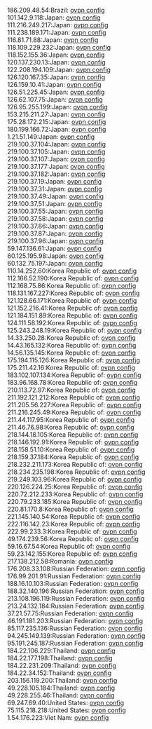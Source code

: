 186.209.48.54:Brazil: [ovpn config](vpn/186_209_48_54.ovpn)  
101.142.9.118:Japan: [ovpn config](vpn/101_142_9_118.ovpn)  
111.216.249.217:Japan: [ovpn config](vpn/111_216_249_217.ovpn)  
111.238.189.171:Japan: [ovpn config](vpn/111_238_189_171.ovpn)  
116.81.71.88:Japan: [ovpn config](vpn/116_81_71_88.ovpn)  
118.109.229.232:Japan: [ovpn config](vpn/118_109_229_232.ovpn)  
118.152.155.36:Japan: [ovpn config](vpn/118_152_155_36.ovpn)  
120.137.230.13:Japan: [ovpn config](vpn/120_137_230_13.ovpn)  
122.208.194.109:Japan: [ovpn config](vpn/122_208_194_109.ovpn)  
126.120.167.35:Japan: [ovpn config](vpn/126_120_167_35.ovpn)  
126.159.10.41:Japan: [ovpn config](vpn/126_159_10_41.ovpn)  
126.51.225.45:Japan: [ovpn config](vpn/126_51_225_45.ovpn)  
126.62.107.75:Japan: [ovpn config](vpn/126_62_107_75.ovpn)  
126.95.255.199:Japan: [ovpn config](vpn/126_95_255_199.ovpn)  
153.215.211.27:Japan: [ovpn config](vpn/153_215_211_27.ovpn)  
175.28.172.215:Japan: [ovpn config](vpn/175_28_172_215.ovpn)  
180.199.166.72:Japan: [ovpn config](vpn/180_199_166_72.ovpn)  
1.21.51.149:Japan: [ovpn config](vpn/1_21_51_149.ovpn)  
219.100.37.104:Japan: [ovpn config](vpn/219_100_37_104.ovpn)  
219.100.37.105:Japan: [ovpn config](vpn/219_100_37_105.ovpn)  
219.100.37.107:Japan: [ovpn config](vpn/219_100_37_107.ovpn)  
219.100.37.177:Japan: [ovpn config](vpn/219_100_37_177.ovpn)  
219.100.37.182:Japan: [ovpn config](vpn/219_100_37_182.ovpn)  
219.100.37.19:Japan: [ovpn config](vpn/219_100_37_19.ovpn)  
219.100.37.31:Japan: [ovpn config](vpn/219_100_37_31.ovpn)  
219.100.37.49:Japan: [ovpn config](vpn/219_100_37_49.ovpn)  
219.100.37.51:Japan: [ovpn config](vpn/219_100_37_51.ovpn)  
219.100.37.55:Japan: [ovpn config](vpn/219_100_37_55.ovpn)  
219.100.37.58:Japan: [ovpn config](vpn/219_100_37_58.ovpn)  
219.100.37.86:Japan: [ovpn config](vpn/219_100_37_86.ovpn)  
219.100.37.87:Japan: [ovpn config](vpn/219_100_37_87.ovpn)  
219.100.37.96:Japan: [ovpn config](vpn/219_100_37_96.ovpn)  
59.147.136.61:Japan: [ovpn config](vpn/59_147_136_61.ovpn)  
60.125.195.98:Japan: [ovpn config](vpn/60_125_195_98.ovpn)  
60.132.75.197:Japan: [ovpn config](vpn/60_132_75_197.ovpn)  
110.14.252.60:Korea Republic of: [ovpn config](vpn/110_14_252_60.ovpn)  
112.166.52.190:Korea Republic of: [ovpn config](vpn/112_166_52_190.ovpn)  
112.168.75.86:Korea Republic of: [ovpn config](vpn/112_168_75_86.ovpn)  
118.131.167.227:Korea Republic of: [ovpn config](vpn/118_131_167_227.ovpn)  
121.128.66.171:Korea Republic of: [ovpn config](vpn/121_128_66_171.ovpn)  
121.152.216.41:Korea Republic of: [ovpn config](vpn/121_152_216_41.ovpn)  
121.184.151.89:Korea Republic of: [ovpn config](vpn/121_184_151_89.ovpn)  
124.111.58.192:Korea Republic of: [ovpn config](vpn/124_111_58_192.ovpn)  
125.243.248.19:Korea Republic of: [ovpn config](vpn/125_243_248_19.ovpn)  
14.33.250.28:Korea Republic of: [ovpn config](vpn/14_33_250_28.ovpn)  
14.43.165.132:Korea Republic of: [ovpn config](vpn/14_43_165_132.ovpn)  
14.56.135.145:Korea Republic of: [ovpn config](vpn/14_56_135_145.ovpn)  
175.194.115.126:Korea Republic of: [ovpn config](vpn/175_194_115_126.ovpn)  
175.211.42.16:Korea Republic of: [ovpn config](vpn/175_211_42_16.ovpn)  
183.102.107.134:Korea Republic of: [ovpn config](vpn/183_102_107_134.ovpn)  
183.96.168.78:Korea Republic of: [ovpn config](vpn/183_96_168_78.ovpn)  
210.113.72.97:Korea Republic of: [ovpn config](vpn/210_113_72_97.ovpn)  
211.192.121.212:Korea Republic of: [ovpn config](vpn/211_192_121_212.ovpn)  
211.205.56.227:Korea Republic of: [ovpn config](vpn/211_205_56_227.ovpn)  
211.216.245.49:Korea Republic of: [ovpn config](vpn/211_216_245_49.ovpn)  
211.44.117.95:Korea Republic of: [ovpn config](vpn/211_44_117_95.ovpn)  
211.46.76.98:Korea Republic of: [ovpn config](vpn/211_46_76_98.ovpn)  
218.144.18.105:Korea Republic of: [ovpn config](vpn/218_144_18_105.ovpn)  
218.146.192.91:Korea Republic of: [ovpn config](vpn/218_146_192_91.ovpn)  
218.158.51.10:Korea Republic of: [ovpn config](vpn/218_158_51_10.ovpn)  
218.159.37.184:Korea Republic of: [ovpn config](vpn/218_159_37_184.ovpn)  
218.232.211.173:Korea Republic of: [ovpn config](vpn/218_232_211_173.ovpn)  
218.234.235.198:Korea Republic of: [ovpn config](vpn/218_234_235_198.ovpn)  
219.249.103.96:Korea Republic of: [ovpn config](vpn/219_249_103_96.ovpn)  
220.126.224.25:Korea Republic of: [ovpn config](vpn/220_126_224_25.ovpn)  
220.72.212.233:Korea Republic of: [ovpn config](vpn/220_72_212_233.ovpn)  
220.79.233.185:Korea Republic of: [ovpn config](vpn/220_79_233_185.ovpn)  
220.81.170.8:Korea Republic of: [ovpn config](vpn/220_81_170_8.ovpn)  
221.145.140.54:Korea Republic of: [ovpn config](vpn/221_145_140_54.ovpn)  
222.116.142.23:Korea Republic of: [ovpn config](vpn/222_116_142_23.ovpn)  
222.99.233.3:Korea Republic of: [ovpn config](vpn/222_99_233_3.ovpn)  
49.174.239.56:Korea Republic of: [ovpn config](vpn/49_174_239_56.ovpn)  
59.16.67.54:Korea Republic of: [ovpn config](vpn/59_16_67_54.ovpn)  
59.23.142.155:Korea Republic of: [ovpn config](vpn/59_23_142_155.ovpn)  
217.138.212.58:Romania: [ovpn config](vpn/217_138_212_58.ovpn)  
176.208.33.108:Russian Federation: [ovpn config](vpn/176_208_33_108.ovpn)  
176.99.201.91:Russian Federation: [ovpn config](vpn/176_99_201_91.ovpn)  
188.16.10.103:Russian Federation: [ovpn config](vpn/188_16_10_103.ovpn)  
188.32.140.196:Russian Federation: [ovpn config](vpn/188_32_140_196.ovpn)  
213.108.196.119:Russian Federation: [ovpn config](vpn/213_108_196_119.ovpn)  
213.24.132.184:Russian Federation: [ovpn config](vpn/213_24_132_184.ovpn)  
37.21.57.75:Russian Federation: [ovpn config](vpn/37_21_57_75.ovpn)  
46.191.181.203:Russian Federation: [ovpn config](vpn/46_191_181_203.ovpn)  
85.117.235.136:Russian Federation: [ovpn config](vpn/85_117_235_136.ovpn)  
94.245.149.139:Russian Federation: [ovpn config](vpn/94_245_149_139.ovpn)  
95.191.245.187:Russian Federation: [ovpn config](vpn/95_191_245_187.ovpn)  
184.22.106.229:Thailand: [ovpn config](vpn/184_22_106_229.ovpn)  
184.22.177.198:Thailand: [ovpn config](vpn/184_22_177_198.ovpn)  
184.22.231.209:Thailand: [ovpn config](vpn/184_22_231_209.ovpn)  
184.22.34.152:Thailand: [ovpn config](vpn/184_22_34_152.ovpn)  
203.156.119.200:Thailand: [ovpn config](vpn/203_156_119_200.ovpn)  
49.228.105.184:Thailand: [ovpn config](vpn/49_228_105_184.ovpn)  
49.228.255.46:Thailand: [ovpn config](vpn/49_228_255_46.ovpn)  
69.247.69.40:United States: [ovpn config](vpn/69_247_69_40.ovpn)  
75.115.218.218:United States: [ovpn config](vpn/75_115_218_218.ovpn)  
1.54.176.223:Viet Nam: [ovpn config](vpn/1_54_176_223.ovpn)  
